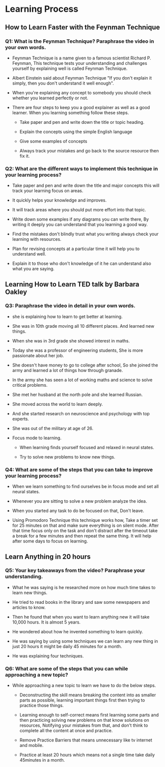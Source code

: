# Learning Process

## How to Learn Faster with the Feynman Technique

### Q1: What is the Feynman Technique? Paraphrase the video in your own words.

* Feynman Technique is a name given to a famous scientist Richard P. Feynman, This technique tests your understanding and challenges yourself by explaining well is called Feynman Technique.

* Albert Einstein said about Feynman Technique "If you don't explain it simply, then you don't understand it well enough". 

* When you're explaining any concept to somebody you should check whether you learned perfectly or not.

* There are four steps to keep you a good explainer as well as a good learner. When you learning something follow these steps.
    
    * Take paper and pen and write down the title or topic heading.

    * Explain the concepts using the simple English language

    * Give some examples of concepts

    * Always track your mistakes and go back to the source resource then fix it.

### Q2: What are the different ways to implement this technique in your learning process?

* Take paper and pen and write down the title and major concepts this will track your learning focus on areas.

* It quickly helps your knowledge and improves.

* It will track areas where you should put more effort into that topic.

* Write down some examples if any diagrams you can write there, By writing it deeply you can understand that you learning a good way.

* Find the mistakes don't blindly trust what you writing always check your learning with resources.

* Plan for revising concepts at a particular time it will help you to understand well.

* Explain it to those who don't knowledge of it he can understand also what you are saying.


## Learning How to Learn TED talk by Barbara Oakley

### Q3: Paraphrase the video in detail in your own words.

* she is explaining how to learn to get better at learning.

* She was in 10th grade moving all 10 different places. And learned new things.

* When she was in 3rd grade she showed interest in maths.

* Today she was a professor of engineering students, She is more passionate about her job.

* She doesn't have money to go to college after school, So she joined the army and learned a lot of things how through granade.

* In the army she has seen a lot of working maths and science to solve critical problems.

* She met her husband at the north pole and she learned Russian.

* She moved across the world to learn deeply.

* And she started research on neuroscience and psychology with top experts.

* She was out of the military at age of 26.

* Focus mode to learning.
    
    * When learning finds yourself focused and relaxed in neural states.

    * Try to solve new problems to know new things.
### Q4: What are some of the steps that you can take to improve your learning process?

* When we learn something to find ourselves be in focus mode and set all neural states.

* Whenever you are sitting to solve a new problem analyze the idea.

* When you started any task to do be focused on that, Don't leave.

* Using Promodoro Technique this technique works how, Take a timer set for 25 minutes on that and make sure everything is on silent mode. After that time focus only on the task and don't distract after the timeout take a break for a few minutes and then repeat the same thing. It will help after some days to focus on learning.

## Learn Anything in 20 hours

### Q5: Your key takeaways from the video? Paraphrase your understanding.

* What he was saying is he researched more on how much time takes to learn new things.

* He tried to read books in the library and saw some newspapers and articles to know.

* Then he found that when you want to learn anything new it will take 10,000 hours. It is almost 5 years.

* He wondered about how he invented something to learn quickly.

* He was saying by using some techniques we can learn any new thing in just 20 hours it might be daily 45 minutes for a month.

* He was explaining four techniques.

### Q6: What are some of the steps that you can while approaching a new topic?

* While approaching a new topic to learn we have to do the below steps.

    * Deconstructing the skill means breaking the content into as smaller parts as possible, learning important things first then trying to practice those things.

    * Learning enough to self-correct means first learning some parts and then practicing solving new problems on that know solutions on resources, Notifying your mistakes from that, and don't think to complete all the content at once and practice.

    * Remove Practice Barriers that means unnecessary like tv internet and mobile.

    * Practice at least 20 hours which means not a single time take daily 45minutes in a month.
